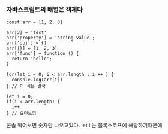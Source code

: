 ### 자바스크립트의 배열은 객체다

```
const arr = [1, 2, 3]

arr[3] = 'test'
arr['property'] = 'string value';
arr['obj'] = {}
arr[{}] = [1, 2, 3]
arr['func'] = function () {
  return 'hello';
}

for(let i = 0; i < arr.length ; i ++ ) {
  console.log(arr[i])
} // 이 식은 결국

let i = 0;
if(i < arr.length) {
  i++
} // 요런느낌
```

콘솔 찍어보면 숫자만 나오고있다.
let i 는 블록스코프에 해당하기때문에 

